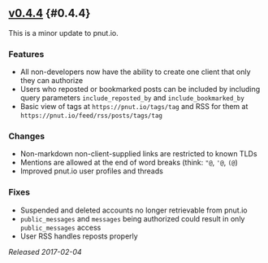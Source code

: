 ## [v0.4.4](https://pnut.io/docs/changes/0.4.4) {#0.4.4}

This is a minor update to pnut.io.

### Features

* All non-developers now have the ability to create one client that only they can authorize
* Users who reposted or bookmarked posts can be included by including query parameters `include_reposted_by` and `include_bookmarked_by`
* Basic view of tags at `https://pnut.io/tags/tag` and RSS for them at `https://pnut.io/feed/rss/posts/tags/tag`


### Changes

* Non-markdown non-client-supplied links are restricted to known TLDs
* Mentions are allowed at the end of word breaks (think: `"@`, `'@`, `(@`)
* Improved pnut.io user profiles and threads


### Fixes

* Suspended and deleted accounts no longer retrievable from pnut.io
* `public_messages` and `messages` being authorized could result in only `public_messages` access
* User RSS handles reposts properly

*Released 2017-02-04*